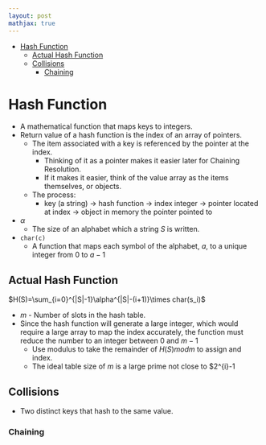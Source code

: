 ```yaml
---
layout: post
mathjax: true
---
```


- [Hash Function](#hash-function)
	- [Actual Hash Function](#actual-hash-function)
	- [Collisions](#collisions)
		- [Chaining](#chaining)

# Hash Function
* A mathematical function that maps keys to integers.
* Return value of a hash function is the index of an array of pointers.
	* The item associated with a key is referenced by the pointer at the index.
		* Thinking of it as a pointer makes it easier later for Chaining Resolution.
		* If it makes it easier, think of the value array as the items themselves, or objects.
	* The process:
		* key (a string) -> hash function -> index integer -> pointer located at index -> object in memory the pointer pointed to
* $\alpha$
	* The size of an alphabet which a string $S$ is written.
* `char(c)`
	* A function that maps each symbol of the alphabet, $a$, to a unique integer from 0 to $a-1$

## Actual Hash Function
$H(S)=\sum_{i=0}^{|S|-1}\alpha^{|S|-(i+1)}\times char(s_i)$

* $m$ - Number of slots in the hash table.
* Since the hash function will generate a large integer, which would require a large array to map the index accurately, the function must reduce the number to an integer between 0 and $m-1$
	* Use modulus to take the remainder of $H(S) mod m$ to assign and index.
	* The ideal table size of $m$ is a large prime not close to $2^{i}-1

## Collisions
* Two distinct keys that hash to the same value.

### Chaining

